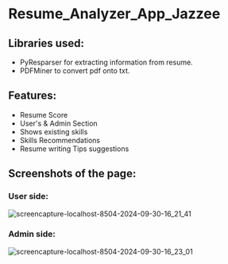 # Resume_Analyzer_App_Jazzee

## Libraries used:
* PyResparser for extracting information from resume.<br/>
* PDFMiner to convert pdf onto txt.

## Features:
* Resume Score<br/>
* User's & Admin Section<br/>
* Shows existing skills<br/>
* Skills Recommendations<br/>
* Resume writing Tips suggestions

## Screenshots of the page:
### User side:
![screencapture-localhost-8504-2024-09-30-16_21_41](https://github.com/user-attachments/assets/a170a004-3f6f-48ea-944c-d3571aec3927)

### Admin side:
![screencapture-localhost-8504-2024-09-30-16_23_01](https://github.com/user-attachments/assets/a5e87084-9126-40d0-8873-53cc723f9219)
